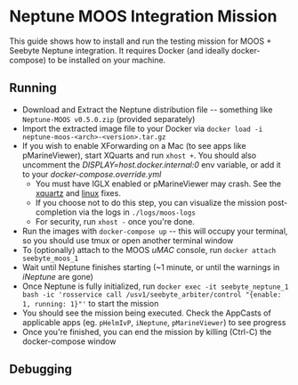 # Neptune MOOS Integration Mission

This guide shows how to install and run the testing mission for MOOS + Seebyte Neptune integration. It requires Docker (and ideally docker-compose) to be installed on your machine.

## Running

* Download and Extract the Neptune distribution file -- something like `Neptune-MOOS v0.5.0.zip` (provided separately)
* Import the extracted image file to your Docker via `docker load -i neptune-moos-<arch>-<version>.tar.gz`
* If you wish to enable XForwarding on a Mac (to see apps like pMarineViewer), start XQuarts and run `xhost +`. You should also uncomment the *DISPLAY=host.docker.internal:0* env variable, or add it to your *docker-compose.override.yml*
  * You must have IGLX enabled or pMarineViewer may crash. See the [xquartz](https://unix.stackexchange.com/a/642954/126262) and [linux](https://askubuntu.com/a/932912/353466) fixes.
  * If you choose not to do this step, you can visualize the mission post-completion via the logs in `./logs/moos-logs`
  * For security, run `xhost -` once you're done.
* Run the images with `docker-compose up` -- this will occupy your terminal, so you should use tmux or open another terminal window
* To (optionally) attach to the MOOS *uMAC* console, run `docker attach seebyte_moos_1`
* Wait until Neptune finishes starting (~1 minute, or until the warnings in *iNeptune* are gone)
* Once Neptune is fully initialized, run `docker exec -it seebyte_neptune_1 bash -ic 'rosservice call /usv1/seebyte_arbiter/control "{enable: 1, running: 1}"'` to start the mission
* You should see the mission being executed. Check the AppCasts of applicable apps (eg. `pHelmIvP`, `iNeptune`, `pMarineViewer`) to see progress
* Once you're finished, you can end the mission by killing (Ctrl-C) the docker-compose window

## Debugging


